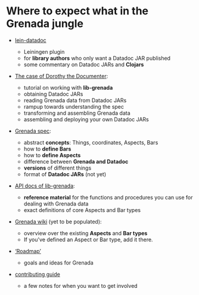 # Where to expect what in the Grenada jungle

 - [lein-datadoc](https://github.com/clj-grenada/lein-datadoc)

    - Leiningen plugin
    - for **library authors** who only want a Datadoc JAR published
    - some commentary on Datadoc JARs and **Clojars**

 - [The case of Dorothy the Documenter](tutorial.md):

    - tutorial on working with **lib-grenada**
    - obtaining Datadoc JARs
    - reading Grenada data from Datadoc JARs
    - rampup towards understanding the spec
    - transforming and assembling Grenada data
    - assembling and deploying your own Datadoc JARs

 - [Grenada spec](https://github.com/clj-grenada/grenada-spec):

    - abstract **concepts**: Things, coordinates, Aspects, Bars
    - how to **define Bars**
    - how to **define Aspects**
    - difference between **Grenada and Datadoc**
    - **versions** of different things
    - format of **Datadoc JARs** (not yet)

 - [API docs of lib-grenada](https://clj-grenada.github.io/lib-grenada/api-docs/):

    - **reference material** for the functions and procedures you can use for
      dealing with Grenada data
    - exact definitions of core Aspects and Bar types

 - [Grenada wiki](https://github.com/clj-grenada/grenada-spec/wiki) (yet to be
   populated):

    - overview over the existing **Aspects** and **Bar types**
    - If you've defined an Aspect or Bar type, add it there.

 - [‘Roadmap’](https://github.com/clj-grenada/grenada-spec/blob/devel/roadmap.md)

    - goals and ideas for Grenada

 - [contributing
   guide](https://github.com/clj-grenada/grenada-spec/blob/devel/contributing.md)

     - a few notes for when you want to get involved
